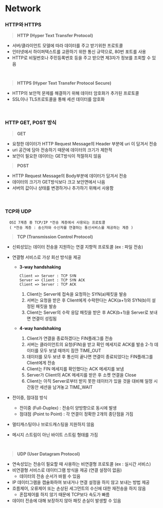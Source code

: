 # Network
### HTTP와 HTTPS
> <strong>HTTP (Hyper Text Transfer Protocol)</strong>
  - 서버/클라이언트 모델에 따라 데이터를 주고 받기위한 프로토콜
  - 인터넷에서 하이퍼텍스트를 교환하기 위한 통신 규약으로, 80번 포트를 사용
  - HTTP로 비밀번호나 주민등록번호 등을 주고 받으면 제3자가 정보를 조회할 수 있음
<br>

> <strong>HTTPS (Hyper Text Transfer Protocol Secure)</strong>
  - HTTP의 보안적 문제를 해결하기 위해 데이터 암호화가 추가된 프로토콜
  - SSL이나 TLS프로토콜을 통해 세션 데이터를 암호화
<br>

### HTTP GET, POST 방식
> <strong>GET</strong>
  - 요청한 데이터가 HTTP Request Message의 Header 부분에 uri 이 담겨서 전송
  - uri 공간에 담아 전송하기 때문에 데이터의 크기가 제한적
  - 보안이 필요한 데이터는 GET방식이 적절하지 않음

> <strong>POST</strong>
  - HTTP Request Message의 Body부분에 데이터가 담겨서 전송
  - 데이터의 크기가 GET방식보다 크고 보안면에서 나음
  - 서버의 값이나 상태를 변경하거나 추가하기 위해서 사용함
<br>

### TCP와 UDP
```
  OSI 7계층 중 TCP/IP *전송 계층에서 사용되는 프로토콜
  ( *전송 계층 : 송신자와 수신자를 연결하는 통신서비스를 제공하는 계층 )
```

> <strong>TCP (Transmission Control Protocol)</strong>
  - 신뢰성있는 데이터 전송을 지원하는 연결 지향적 프로토콜 (ex : 파일 전송)
  - 연결형 서비스로 가상 회선 방식을 제공
    + <strong>3-way handshaking</strong>
      
      ```
      Client => Server : TCP SYN 
      Server => Client : TCP SYN ACK
      Client => Server : TCP ACK 
      ```
      
      1) Client는 Server에 접속을 요청하는 SYN(a)패킷을 발송
      2) 서버는 요청을 받은 후 Client에게 수락한다는 ACK(a+1)와 SYN(b)이 설정된 패킷을 발송
      3) Client는 Server의 수락 응답 패킷을 받은 후 ACK(b+1)을 Server로 보내면 연결이 성립됨
    
    + <strong>4-way handshaking</strong>

      1) Client가 연결을 종료하겠다는 FIN플래그를 전송
      2) 서버는 클라이언트의 요청(FIN)을 받고 확인 메세지로 ACK를 발송
        2-1) 데이터를 모두 보낼 때까지 잠깐 TIME_OUT
      3) 데이터를 모두 보낸 후 통신이 끝나면 연결이 종료되었다는 FIN플래그를 Client에게 전송
      4) Client는 FIN 메세지를 확인했다는 ACK 메세지를 보냄
      5) Server가 Client의 ACK 메세지를 받은 후 소켓 연결을 Close
      6) Client는 아직 Server로부터 받지 못한 데이터가 있을 것을 대비해 일정 시간동안 세션을 남겨놓고 TIME_WAIT 

      
  - 전이중, 점대점 방식
    + 전이중 (Full-Duplex) : 전송이 양방향으로 동시에 발생
    + 점대점 (Point to Point) : 각 연결이 정확한 2개의 종단점을 가짐
  - 멀티캐스팅이나 브로드캐스팅을 지원하지 않음
  - 메시지 스트림이 아닌 바이트 스트림 형태를 가짐


<br>

> <strong>UDP (User Datagram Protocol)</strong>
  - 연속성있는 전송이 필요할 때 사용하는 비연결형 프로토콜 (ex : 실시간 서비스)
  - 비연결형 서비스로 데이터그램 방식을 제공 (연결 설정이 없음)
    + 데이터의 전송 순서가 바뀔 수 있음
  - IP 데이터그램을 캡슐화하여 보내거나 연결 설정을 하지 않고 보내는 방법 제공
  - 흐름제어, 오류제어 또는 손상된 세그먼트의 수신에 대한 재전송을 하지 않음
    + 혼잡제어를 하지 않기 때문에 TCP보다 속도가 빠름
  - 데이터 전송에 대해 보장하지 않아 패킷 손실이 발생할 수 있음

<br>

    
